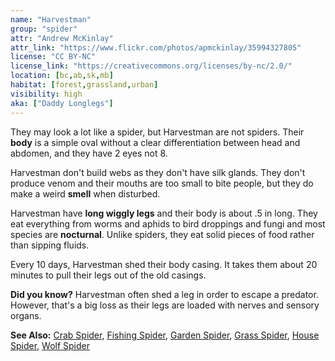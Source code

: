 ```yaml
---
name: "Harvestman"
group: "spider"
attr: "Andrew McKinlay"
attr_link: "https://www.flickr.com/photos/apmckinlay/35994327805"
license: "CC BY-NC"
license_link: "https://creativecommons.org/licenses/by-nc/2.0/"
location: [bc,ab,sk,mb]
habitat: [forest,grassland,urban]
visibility: high
aka: ["Daddy Longlegs"]
---
```

They may look a lot like a spider, but Harvestman are not spiders. Their **body** is a simple oval without a clear differentiation between head and abdomen, and they have 2 eyes not 8.

Harvestman don't build webs as they don't have silk glands. They don't produce venom and their mouths are too small to bite people, but they do make a weird **smell** when disturbed.

Harvestman have **long wiggly legs** and their body is about .5 in long. They eat everything from worms and aphids to bird droppings and fungi and most species are **nocturnal**. Unlike spiders, they eat solid pieces of food rather than sipping fluids.

Every 10 days, Harvestman shed their body casing. It takes them about 20 minutes to pull their legs out of the old casings.

**Did you know?** Harvestman often shed a leg in order to escape a predator. However, that's a big loss as their legs are loaded with nerves and sensory organs.

<!-- generated, do not edit -->
**See Also:**
[Crab Spider](/insects/crabspid/),
[Fishing Spider](/insects/fishspid/),
[Garden Spider](/insects/gardspid/),
[Grass Spider](/insects/gras_spid/),
[House Spider](/insects/houspid/),
[Wolf Spider](/insects/wolfspid/)
